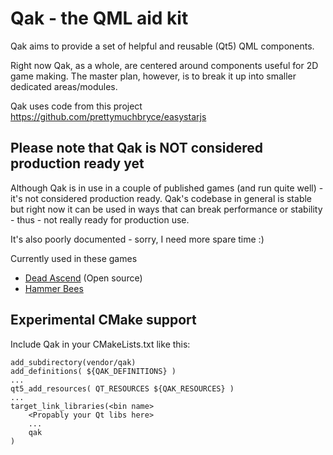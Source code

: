 # Qak - the QML aid kit
Qak aims to provide a set of helpful and reusable (Qt5) QML components.

Right now Qak, as a whole, are centered around components useful for 2D game making.
The master plan, however, is to break it up into smaller dedicated areas/modules.

Qak uses code from this project
https://github.com/prettymuchbryce/easystarjs

## Please note that Qak is NOT considered production ready yet
Although Qak is in use in a couple of published games (and run quite well) - it's not considered production ready.
Qak's codebase in general is stable but right now it can be used in ways that can break performance or stability - thus - not really ready for production use.

It's also poorly documented - sorry, I need more spare time :)

Currently used in these games
* [Dead Ascend](http://games.blackgrain.dk/deadascend) (Open source)
* [Hammer Bees](http://games.blackgrain.dk/hammerbees)

## Experimental CMake support
Include Qak in your CMakeLists.txt like this:
```
add_subdirectory(vendor/qak)
add_definitions( ${QAK_DEFINITIONS} )
...
qt5_add_resources( QT_RESOURCES ${QAK_RESOURCES} )
...
target_link_libraries(<bin name>
    <Propably your Qt libs here>
    ...
    qak
)
```

